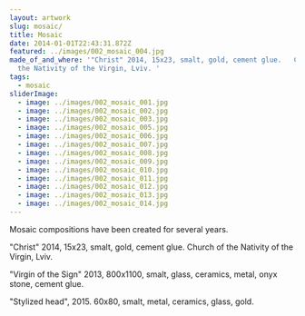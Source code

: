 ```yaml
---
layout: artwork
slug: mosaic/
title: Mosaic
date: 2014-01-01T22:43:31.872Z
featured: ../images/002_mosaic_004.jpg
made_of_and_where: '"Christ" 2014, 15x23, smalt, gold, cement glue.   Church of
  the Nativity of the Virgin, Lviv. '
tags:
  - mosaic
sliderImage:
  - image: ../images/002_mosaic_001.jpg
  - image: ../images/002_mosaic_002.jpg
  - image: ../images/002_mosaic_003.jpg
  - image: ../images/002_mosaic_005.jpg
  - image: ../images/002_mosaic_006.jpg
  - image: ../images/002_mosaic_007.jpg
  - image: ../images/002_mosaic_008.jpg
  - image: ../images/002_mosaic_009.jpg
  - image: ../images/002_mosaic_010.jpg
  - image: ../images/002_mosaic_011.jpg
  - image: ../images/002_mosaic_012.jpg
  - image: ../images/002_mosaic_013.jpg
  - image: ../images/002_mosaic_014.jpg
---
```

Mosaic compositions have been created for several years.

"Christ" 2014, 15x23, smalt, gold, cement glue. Church of the Nativity of the Virgin, Lviv. 

"Virgin of the Sign" 2013, 800x1100, smalt, glass, ceramics, metal, onyx stone, cement glue.

"Stylized head", 2015. 60x80, smalt, metal, ceramics, glass, gold.